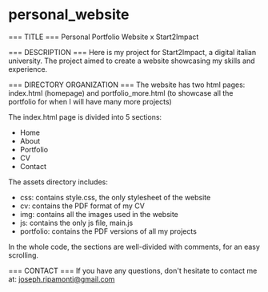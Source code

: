# personal_website


=== TITLE ===
Personal Portfolio Website x Start2Impact

=== DESCRIPTION ===
Here is my project for Start2Impact, a digital italian university. The project aimed to create a website showcasing my skills and experience.

=== DIRECTORY ORGANIZATION ===
The website has two html pages: index.html (homepage) and portfolio_more.html (to showcase all the portfolio for when I will have many more projects)

The index.html page is divided into 5 sections:
- Home
- About
- Portfolio
- CV
- Contact

The assets directory includes:
- css: contains style.css, the only stylesheet of the website
- cv: contains the PDF format of my CV
- img: contains all the images used in the website
- js: contains the only js file, main.js
- portfolio: contains the PDF versions of all my projects

In the whole code, the sections are well-divided with comments, for an easy scrolling.

=== CONTACT ===
If you have any questions, don't hesitate to contact me at: joseph.ripamonti@gmail.com

